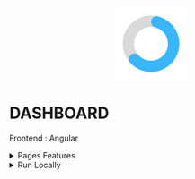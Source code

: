 <div align="center">
<img height="130px" width="130px" src="./src/assets/images/logo.png">
</div>
  
# DASHBOARD

Frontend : Angular

<details>
  <summary>Pages Features</summary>

</details>

<details>
  <summary>Run Locally</summary>

  ### Clone the project

  ```bash
    git clone https://github.com/Brice150/DASHBOARD.git
  ```

  ### Install dependencies

  ```bash
    npm install
  ```

  ### Start the server

  ```bash
    ng serve -o
  ```

</details>